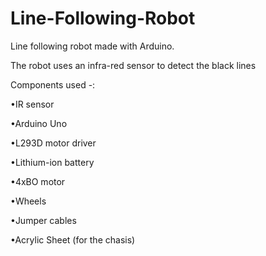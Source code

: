 # Line-Following-Robot
Line following robot made with Arduino.

The robot uses an infra-red sensor to detect the black lines

Components used -:

•IR sensor

•Arduino Uno

•L293D motor driver

•Lithium-ion battery

•4xBO motor

•Wheels

•Jumper cables

•Acrylic Sheet (for the chasis)

